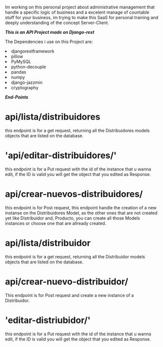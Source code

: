 <p>Im working on this personal project about administrative management that handle a specific logic of business and a excelent manage of countable stuff for your business, im trying to make this SaaS for personal training and deeply understanding of the concept Server-Client.</p>

***This is an API Project made on Django-rest***

The Dependencies i use on this Project are:

<li>djangorestframework</li>
<li>pillow</li>
<li>PyMySQL</li>
<li>python-decouple</li>
<li>pandas</li>
<li>numpy</li>
<li>django-jazzmin</li>
<li>cryptography</li>





***End-Points***
<h1>api/lista/distribuidores</h1>

<p>
  this endpoint is for a get request, returning all the Distribuidores models objects that are listed on the database.
</p>


<h1>'api/editar-distribuidores/<int:pk>'</h1>

<p>
  this endpoint is for a Put request with the id of the instance that u wanna edit, if the ID is valid you will get the object that you edited as Response.
</p>

<h1>api/crear-nuevos-distribuidores/</h1>

<p>
  this endpoint is for Post request, this endpoint handle the creation of a new instanse on the Distribuidores Model, as the other ones that are not created yet like Distribuidor and, Producto, you can create all those Models instances or choose one that are allready created.
</p>

<h1>api/lista/distribuidor</h1>

<p>
  this endpoint is for a get request, returning all the Distribuidor models objects that are listed on the database.
</p>

<h1>api/crear-nuevo-distribuidor/</h1>

<p>
  This endpoint is for Post request and create a new instance of a Distribuidor.
</p>


<h1>'editar-distriubidor/<int:pk>'</h1>

<p>
  this endpoint is for a Put request with the id of the instance that u wanna edit, if the ID is valid you will get the object that you edited as Response.
</p>

  
